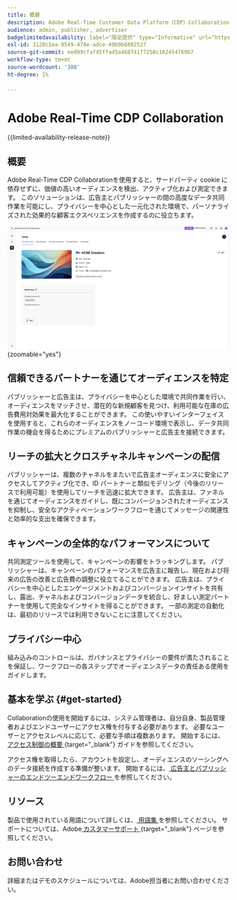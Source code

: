 ```yaml
---
title: 概要
description: Adobe Real-Time Customer Data Platform（CDP）Collaborationを使用して、サードパーティの Cookie に依存せずに高価値オーディエンスを検出、アクティブ化および測定する方法を説明します。
audience: admin, publisher, advertiser
badgelimitedavailability: label="限定提供" type="Informative" url="https://helpx.adobe.com/legal/product-descriptions/real-time-customer-data-platform-collaboration.html newtab=true"
exl-id: 3128c1ea-8549-474e-adce-49b9b6802527
source-git-commit: eed99cfafd5ffad5a468741f7258c162454769b7
workflow-type: tm+mt
source-wordcount: '388'
ht-degree: 1%

---
```


# Adobe Real-Time CDP Collaboration

{{limited-availability-release-note}}

## 概要

Adobe Real-Time CDP Collaborationを使用すると、サードパーティ cookie に依存せずに、価値の高いオーディエンスを検出、アクティブ化および測定できます。 このソリューションは、広告主とパブリッシャーの間の高度なデータ共同作業を可能にし、プライバシーを中心とした一元化された環境で、パーソナライズされた効果的な顧客エクスペリエンスを作成するのに役立ちます。

![Real-Time CDP Collaborationの設定ページ、組織の表示 ](/help/assets/overview/set-up.png){zoomable="yes"}

## 信頼できるパートナーを通じてオーディエンスを特定

パブリッシャーと広告主は、プライバシーを中心とした環境で共同作業を行い、オーディエンスをマッチさせ、潜在的な新規顧客を見つけ、利用可能な在庫の広告費用対効果を最大化することができます。 この使いやすいインターフェイスを使用すると、これらのオーディエンスをノーコード環境で表示し、データ共同作業の機会を得るためにプレミアムのパブリッシャーと広告主を接続できます。

## リーチの拡大とクロスチャネルキャンペーンの配信

パブリッシャーは、複数のチャネルをまたいで広告主オーディエンスに安全にアクセスしてアクティブ化でき、ID パートナーと類似モデリング（今後のリリースで利用可能）を使用してリーチを迅速に拡大できます。 広告主は、ファネルを通じてオーディエンスをガイドし、既にコンバージョンされたオーディエンスを抑制し、安全なアクティベーションワークフローを通じてメッセージの関連性と効率的な支出を確保できます。

## キャンペーンの全体的なパフォーマンスについて

共同測定ツールを使用して、キャンペーンの影響をトラッキングします。 パブリッシャーは、キャンペーンのパフォーマンスを広告主に報告し、現在および将来の広告の改善と広告費の調整に役立てることができます。 広告主は、プライバシーを中心としたエンゲージメントおよびコンバージョンインサイトを共有し、露出、チャネルおよびコンバージョンデータを統合し、好ましい測定パートナーを使用して完全なインサイトを得ることができます。 一部の測定の自動化は、最初のリリースでは利用できないことに注意してください。

## プライバシー中心

組み込みのコントロールは、ガバナンスとプライバシーの要件が満たされることを保証し、ワークフローの各ステップでオーディエンスデータの責任ある使用をガイドします。

## 基本を学ぶ {#get-started}

Collaborationの使用を開始するには、システム管理者は、自分自身、製品管理者およびエンドユーザーにアクセス権を付与する必要があります。 必要なユーザーとアクセスレベルに応じて、必要な手順は複数あります。 開始するには、[ アクセス制御の概要 ](/help/guide/permissions/overview.md){target="_blank"} ガイドを参照してください。

アクセス権を取得したら、アカウントを設定し、オーディエンスのソーシングへのデータ接続を作成する準備が整います。 開始するには、[ 広告主とパブリッシャーのエンドツーエンドワークフロー ](/help/guide/end-to-end-workflow.md) を参照してください。

## リソース

製品で使用されている用語について詳しくは、[ 用語集 ](/help/guide/glossary.md) を参照してください。 サポートについては、Adobe[ カスタマーサポート ](https://experienceleague.adobe.com/home?lang=en&support-tab=open-ticket#support){target="_blank"} ページを参照してください。

## お問い合わせ

詳細またはデモのスケジュールについては、Adobe担当者にお問い合わせください。
